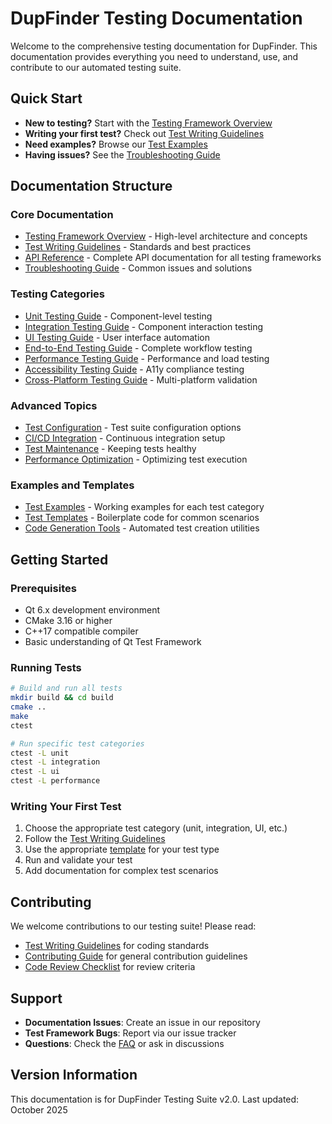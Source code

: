# DupFinder Testing Documentation

Welcome to the comprehensive testing documentation for DupFinder. This documentation provides everything you need to understand, use, and contribute to our automated testing suite.

## Quick Start

- **New to testing?** Start with the [Testing Framework Overview](framework-overview.md)
- **Writing your first test?** Check out [Test Writing Guidelines](test-writing-guidelines.md)
- **Need examples?** Browse our [Test Examples](examples/)
- **Having issues?** See the [Troubleshooting Guide](troubleshooting.md)

## Documentation Structure

### Core Documentation
- [Testing Framework Overview](framework-overview.md) - High-level architecture and concepts
- [Test Writing Guidelines](test-writing-guidelines.md) - Standards and best practices
- [API Reference](api/) - Complete API documentation for all testing frameworks
- [Troubleshooting Guide](troubleshooting.md) - Common issues and solutions

### Testing Categories
- [Unit Testing Guide](unit-testing.md) - Component-level testing
- [Integration Testing Guide](integration-testing.md) - Component interaction testing
- [UI Testing Guide](ui-testing.md) - User interface automation
- [End-to-End Testing Guide](e2e-testing.md) - Complete workflow testing
- [Performance Testing Guide](performance-testing.md) - Performance and load testing
- [Accessibility Testing Guide](accessibility-testing.md) - A11y compliance testing
- [Cross-Platform Testing Guide](cross-platform-testing.md) - Multi-platform validation

### Advanced Topics
- [Test Configuration](configuration.md) - Test suite configuration options
- [CI/CD Integration](ci-cd-integration.md) - Continuous integration setup
- [Test Maintenance](test-maintenance.md) - Keeping tests healthy
- [Performance Optimization](performance-optimization.md) - Optimizing test execution

### Examples and Templates
- [Test Examples](examples/) - Working examples for each test category
- [Test Templates](templates/) - Boilerplate code for common scenarios
- [Code Generation Tools](tools/) - Automated test creation utilities

## Getting Started

### Prerequisites
- Qt 6.x development environment
- CMake 3.16 or higher
- C++17 compatible compiler
- Basic understanding of Qt Test Framework

### Running Tests
```bash
# Build and run all tests
mkdir build && cd build
cmake ..
make
ctest

# Run specific test categories
ctest -L unit
ctest -L integration
ctest -L ui
ctest -L performance
```

### Writing Your First Test
1. Choose the appropriate test category (unit, integration, UI, etc.)
2. Follow the [Test Writing Guidelines](test-writing-guidelines.md)
3. Use the appropriate [template](templates/) for your test type
4. Run and validate your test
5. Add documentation for complex test scenarios

## Contributing

We welcome contributions to our testing suite! Please read:
- [Test Writing Guidelines](test-writing-guidelines.md) for coding standards
- [Contributing Guide](../CONTRIBUTING.md) for general contribution guidelines
- [Code Review Checklist](code-review-checklist.md) for review criteria

## Support

- **Documentation Issues**: Create an issue in our repository
- **Test Framework Bugs**: Report via our issue tracker
- **Questions**: Check the [FAQ](faq.md) or ask in discussions

## Version Information

This documentation is for DupFinder Testing Suite v2.0.
Last updated: October 2025